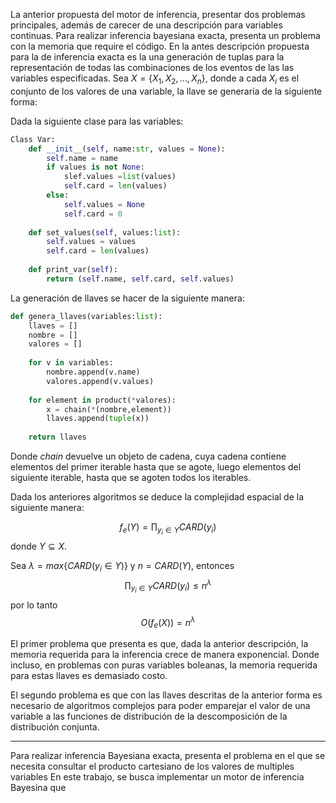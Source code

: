 La anterior propuesta del motor de inferencia, presentar dos problemas principales, además de carecer de una descripción para variables continuas. Para realizar inferencia bayesiana exacta, presenta un problema con la memoria que require el código. En la antes descripción propuesta para la de inferencia exacta es la una generación de tuplas para la representación de todas las combinaciones de los eventos de las las variables especificadas. Sea $X = \{X_1, X_2, \dots, X_n\}$, donde a cada $X_i$ es el conjunto de los valores de una variable, la llave se generaría de la siguiente forma:

Dada la siguiente clase para las variables:
```python
Class Var:
	def __init__(self, name:str, values = None):
		self.name = name
		if values is not None:
			slef.values =list(values)
			self.card = len(values)
		else:
			self.values = None
			self.card = 0
			
	def set_values(self, values:list):
		self.values = values
		self.card = len(values)
		
	def print_var(self):
		return (self.name, self.card, self.values)
```
La generación de llaves se hacer de la siguiente manera:
```python
def genera_llaves(variables:list):
	llaves = []
	nombre = []
	valores = []
	
	for v in variables:
		nombre.append(v.name)
		valores.append(v.values)
	
	for element in product(*valores):
		x = chain(*(nombre,element))
		llaves.append(tuple(x))
	
	return llaves
```
Donde *chain* devuelve un objeto de cadena, cuya cadena contiene elementos del primer iterable hasta que se agote, luego elementos del siguiente iterable, hasta que se agoten todos los iterables.

Dada los anteriores algoritmos se deduce la complejidad espacial de la siguiente manera:

$$f_e(Y) = \prod_{y_i \in Y} CARD(y_i)$$
donde $Y \subseteq X$.

 Sea $\lambda = max\{CARD(y_i \in Y)\}$ y $n = CARD(Y)$, entonces
$$ \prod_{y_i \in Y} CARD(y_i) \leq  n^{\lambda}$$
por lo tanto 
$$O(f_e(X)) = n^{\lambda}$$

El primer problema que presenta es que, dada la anterior descripción, la memoria requerida para la inferencia crece de manera exponencial. Donde incluso, en problemas con puras variables boleanas, la memoria requerida para estas llaves es demasiado costo.

El segundo problema es que con las llaves descritas de la anterior forma es necesario de algoritmos complejos para poder emparejar el valor de una variable a las funciones de distribución de la descomposición de la distribución conjunta.

---
Para realizar inferencia Bayesiana exacta, presenta el problema en el que se necesita consultar el producto cartesiano de los valores de multiples variables
En este trabajo, se busca implementar un motor de inferencia Bayesina que  